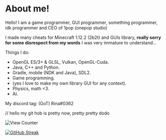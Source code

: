 # About me!
Hello! I am a game programmer, GUI programmer, something programmer, idk programmer and
CEO of 1pop (onepop studio)

I made many cheats for Minecraft 1.12.2 (2b2t) and GUIs library, **really sorry for some disrespect from my words** I was very immature to understand...

Things I do:
- OpenGL ES/3+ & GLSL, Vulkan, OpenGL-Cuda.
- Java, C++ and Python.
- Gradle, mobile (NDK and Java), SDL2.
- Game programming.
- (yes I love to make my own library GUI for any context).
- Physics, math <3.
- AI.

My discord tag: (GoT) Rina#0362

// hello my git hob is pretty now, pretty pretty dodo

<img src="https://komarev.com/ghpvc/?username=SirRina&style=flat-square" alt="View Counter"/>

[![GitHub Streak](http://github-readme-streak-stats.herokuapp.com?user=MrsRina&theme=dark&hide_border=true&date_format=n%2Fj%5B%2FY%5D)](https://git.io/streak-stats)
